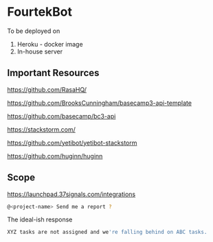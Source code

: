 # FourtekBot


To be deployed on

1. Heroku - docker image
2. In-house server


## Important Resources

https://github.com/RasaHQ/

https://github.com/BrooksCunningham/basecamp3-api-template

https://github.com/basecamp/bc3-api

https://stackstorm.com/

https://github.com/yetibot/yetibot-stackstorm

https://github.com/huginn/huginn


## Scope 

https://launchpad.37signals.com/integrations

```sh
@<project-name> Send me a report ?
```

The ideal-ish response 

```sh
XYZ tasks are not assigned and we're falling behind on ABC tasks.
```
